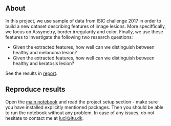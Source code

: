 ## About
In this project, we use sample of data from ISIC challenge 2017 in order to build a new dataset describing features of image lesions. More speciffically, we focus on Assymetry, border irregularity and color. Finally, we use these features to investigate the following two research questions:
- Given the extracted features, how well can we distinguish between healthy and melanoma lesion?
- Given the extracted features, how well can we distinguish between healthy and keratosis lesion?

See the results in [report](report).

## Reproduce results
Open the [main notebook](main.ipynb) and read the project setup section - make sure you have installed explicitly mentioned packages. Then you should be able to run the notebook without any problem.
In case of any issues, do not hesitate to contact me at luci@itu.dk.
